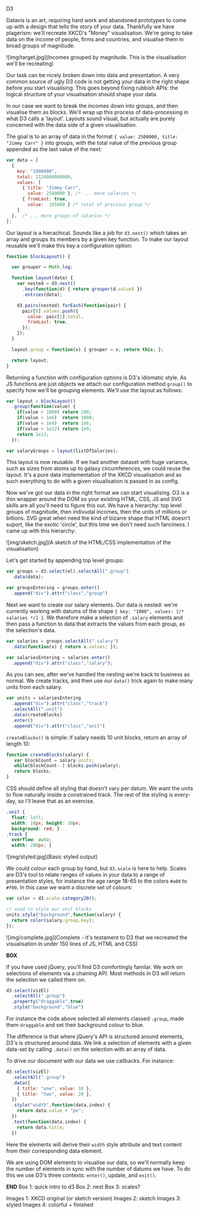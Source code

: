 D3 

Datavis is an art, requiring hard work and abandoned prototypes to come up with a design that tells the story of your data. Thankfully we have plagerism: we'll recreate XKCD's "Money" visualisation. We're going to take data on the income of people, firms and countries, and visualise them in broad groups of magnitude.

![img/target.jpg](Incomes grouped by magnitude. This is the visualisation we'll be recreating)

Our task can be nicely broken down into data and presentation. A very common source of ugly D3 code is not getting your data in the right shape before you start visualising. This goes beyond fixing rubbish APIs: the logical structure of your visualisation should shape your data.

In our case we want to break the incomes down into groups, and then visualise them as blocks. We'll wrap up this process of data-processing in what D3 calls a 'layout'. Layouts sound visual, but actually are purely concerned with the data side of a given visualisation.

The goal is to an array of data in the format `{ value: 2500000, title: "Jimmy Carr" }` into groups, with the total value of the previous group appended as the last value of the next:

```javascript
var data = [
  {
    key: "1000000",
    total: 2124000000000,
    values: [
      { title: "Jimmy Carr",
        value: 2500000 }, /* ... more salaries */
      { fromLast: true,
        value:  105000 } /* total of previous group */
    ]
  },  /* ... more groups of salaries */
];
```

Our layout is a hierachical. Sounds like a job for `d3.nest()` which takes an array and groups its members by a given key function. To make our layout reusable we'll make this key a configuration option:

```javascript
function blockLayout() {

  var grouper = Math.log;

  function layout(data) {
    var nested = d3.nest()
      .key(function(d) { return grouper(d.value) })
      .entries(data);

    d3.pairs(nested).forEach(function(pair) {
      pair[0].values.push({
        value: pair[1].total,
        fromLast: true,
      });
    });
  }

  layout.group = function(x) { grouper = x; return this; };

  return layout;
}
```

Returning a function with configuration options is D3's idiomatic style. As JS functions are just objects we attach our configuration method `group()` to specify how we'll be grouping elements. We'll use the layout as follows:

```javascript
var layout = blockLayout()
  .group(function(value) {
    if(value < 1000) return 100;
    if(value < 1e6)  return 1000;
    if(value < 1e9)  return 1e6;
    if(value < 1e12) return 1e9;
    return 1e12;
  });

var salaryGroups = layout(listOfSalaries);
```

This layout is now reusable. If we had another dataset with huge variance, such as sizes from atoms up to galaxy circumferences, we could reuse the layout. It's a pure data implementation of the XKCD visualisation and as such everything to do with a given visualisation is passed in as config.

Now we've got our data in the right format we can start visualising. D3 is a thin wrapper around the DOM so your existing HTML, CSS, JS and SVG skills are all you'll need to figure this out. We have a hierarchy: top level groups of magnitude, then indivudal incomes, then the units of millions or billions. SVG great when need the kind of bizarre shape that HTML doesn't suport, like the exotic 'circle', but this time we don't need such fanciness. I came up with this hierarchy:

![img/sketch.jpg](A sketch of the HTML/CSS implementation of the visualisation)

Let's get started by appending top level groups:

```javascript
var groups = d3.select(el).selectAll(".group")
  .data(data);

var groupsEntering = groups.enter()
  .append("div").attr("class","group")
```

Next we want to create our salary elements. Our data is nested: we're currently working with datums of the shape `{ key: "1000", values: [/* salaries */] }`. We therefore make a selection of `.salary` elements and then pass a function to data that extracts the values from each group, as the selection's data.

```javascript
var salaries = groups.selectAll(".salary")
  .data(function(x) { return x.values; });

var salariesEntering = salaries.enter()
  .append("div").attr("class","salary");
```

As you can see, after we've handled the nesting we're back to business as normal. We create tracks, and then use our `data()` trick again to make many units from each salary.

```javascript
var units = salariesEntering
  .append("div").attr("class","track")
  .selectAll(".unit")
  .data(createBlocks)
  .enter()
  .append("div").attr("class","unit")
```

`createBlocks()` is simple: if salary needs 10 unit blocks, return an array of length 10:

```javascript
function createBlocks(salary) {
   var blockCount = salary.units;
   while(blockCount--) blocks.push(salary);
   return blocks;
}
```

CSS should define all styling that doesn't vary per datum. We want the units to flow naturally inside a constrained track. The rest of the styling is every-day, so I'll leave that as an exercise.

```css
.unit {
  float: left;
  width: 10px; height: 10px;
  background: red; }
.track {
  overflow: auto;
  width: 200px; }
```

![img/styled.jpg](Basic styled output)

We could colour each group by hand, but `d3.scale` is here to help. Scales are D3's tool to relate ranges of values in your data to a range of presentation styles, for instance the age range 18-65 to the colors `#a00` to `#f00`. In this case we want a discrete set of colours:

```javascript
var color = d3.scale.category20();

// used to style our unit blocks
units.style("background",function(salary) {
  return color(salary.group.key);
});
```


![img/complete.jpg](Complete - it's testament to D3 that we recreated the visualisation in under 150 lines of JS, HTML and CSS)


__BOX__

If you have used jQuery, you'll find D3 comfortingly familar. We work on selections of elements via a chaining API. Most methods in D3 will return the selection we called them on.

```javascript
d3.select(vizEl)
  .selectAll(".group")
  .property("draggable",true)
  .style("background","blue")
```

For instance the code above selected all elements classed `.group`, made them `draggable` and set their background colour to blue.

The difference is that where jQuery's API is structured around elements, D3's is structured around data. We link a selection of elements with a given data-set by calling `.data()` on the selection with an array of data.

To drive our document with our data we use callbacks. For instance:

```javascript
d3.select(vizEl)
  .selectAll(".group")
  .data([
    { title: "one", value: 10 },
    { title: "two", value: 20 },
  ])
  .style("width",function(data,index) {
    return data.value + "px";
  })
  .text(function(data,index) {
    return data.title;
  })
```

Here the elements will derive their `width` style attribute and text content from their corresponding data element.

We are using DOM elements to visualise our data, so we'll normally keep the number of elements in sync with the number of datums we have. To do this we use D3's three contexts: `enter()`, update, and `exit()`.


__END__
Box 1: quick intro to d3
Box 2: nest
Box 3: scales?

Images 1: XKCD original (or sketch version)
Images 2: sketch
Images 3: styled
Images 4: colorful + finished

